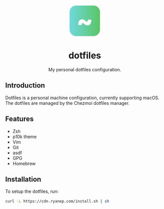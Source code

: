 <div align="center">
  <img width="100" height="100" alt="Dotfiles Icon" src="docs/icon.svg" />
  <h1>dotfiles</h1>
  <p>My personal dotfiles configuration.</p>
</div>

## Introduction

Dotfiles is a personal machine configuration, currently supporting macOS. The dotfiles are managed by the Chezmoi dotfiles manager.

## Features

- Zsh
- p10k theme
- Vim
- Git
- asdf
- GPG
- Homebrew

## Installation

To setup the dotfiles, run:

```sh
curl -L https://cdn.ryanep.com/install.sh | sh
```

